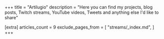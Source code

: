 +++
title = "Artilugio"
description = "Here you can find my projects, blog posts, Twitch streams, YouTube videos, Tweets and anything else I'd like to share"

[extra]
articles_count = 9
exclude_pages_from = [
    "streams/_index.md",
]
+++
